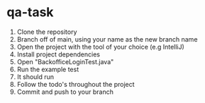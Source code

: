 # qa-task

1. Clone the repository
2. Branch off of main, using your name as the new branch name
3. Open the project with the tool of your choice (e.g IntelliJ)
4. Install project dependencies 
5. Open "BackofficeLoginTest.java"
6. Run the example test
7. It should run
8. Follow the todo's throughout the project
9. Commit and push to your branch
